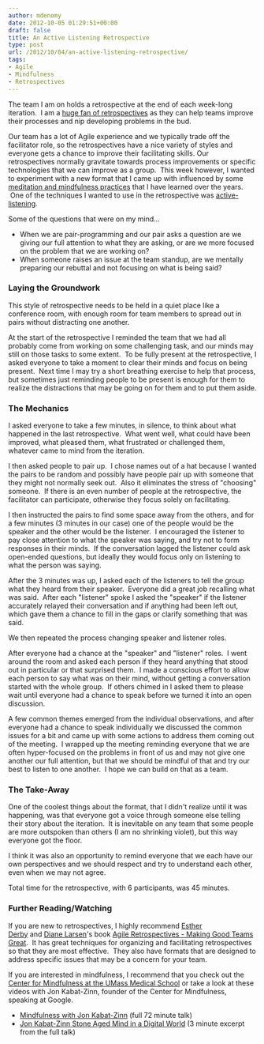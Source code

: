 ```yaml
---
author: mdenomy
date: 2012-10-05 01:29:51+00:00
draft: false
title: An Active Listening Retrospective
type: post
url: /2012/10/04/an-active-listening-retrospective/
tags:
- Agile
- Mindfulness
- Retrospectives
---
```


The team I am on holds a retrospective at the end of each week-long iteration.  I am a [huge fan of retrospectives](http://mdenomy.wordpress.com/category/retrospectives/) as they can help teams improve their processes and nip developing problems in the bud.

Our team has a lot of Agile experience and we typically trade off the facilitator role, so the retrospectives have a nice variety of styles and everyone gets a chance to improve their facilitating skills. Our retrospectives normally gravitate towards process improvements or specific technologies that we can improve as a group.  This week however, I wanted to experiment with a new format that I came up with influenced by some [meditation and mindfulness practices](http://www.umassmed.edu/cfm/stress/index.aspx) that I have learned over the years.  One of the techniques I wanted to use in the retrospective was [active-listening](http://en.wikipedia.org/wiki/Active_listening).

Some of the questions that were on my mind...

* When we are pair-programming and our pair asks a question are we giving our full attention to what they are asking, or are we more focused on the problem that we are working on?
* When someone raises an issue at the team standup, are we mentally preparing our rebuttal and not focusing on what is being said?

### Laying the Groundwork

This style of retrospective needs to be held in a quiet place like a conference room, with enough room for team members to spread out in pairs without distracting one another.

At the start of the retrospective I reminded the team that we had all probably come from working on some challenging task, and our minds may still on those tasks to some extent.  To be fully present at the retrospective, I asked everyone to take a moment to clear their minds and focus on being present.  Next time I may try a short breathing exercise to help that process, but sometimes just reminding people to be present is enough for them to realize the distractions that may be going on for them and to put them aside.


### The Mechanics

I asked everyone to take a few minutes, in silence, to think about what happened in the last retrospective.  What went well, what could have been improved, what pleased them, what frustrated or challenged them, whatever came to mind from the iteration.

I then asked people to pair up.  I chose names out of a hat because I wanted the pairs to be random and possibly have people pair up with someone that they might not normally seek out.  Also it eliminates the stress of "choosing" someone.  If there is an even number of people at the retrospective, the facilitator can participate, otherwise they focus solely on facilitating.

I then instructed the pairs to find some space away from the others, and for a few minutes (3 minutes in our case) one of the people would be the speaker and the other would be the listener.  I encouraged the listener to pay close attention to what the speaker was saying, and try not to form responses in their minds.  If the conversation lagged the listener could ask open-ended questions, but ideally they would focus only on listening to what the person was saying.

After the 3 minutes was up, I asked each of the listeners to tell the group what they heard from their speaker.  Everyone did a great job recalling what was said.  After each "listener" spoke I asked the "speaker" if the listener accurately relayed their conversation and if anything had been left out, which gave them a chance to fill in the gaps or clarify something that was said.

We then repeated the process changing speaker and listener roles.

After everyone had a chance at the "speaker" and "listener" roles.  I went around the room and asked each person if they heard anything that stood out in particular or that surprised them.  I made a conscious effort to allow each person to say what was on their mind, without getting a conversation started with the whole group.  If others chimed in I asked them to please wait until everyone had a chance to speak before we turned it into an open discussion.

A few common themes emerged from the individual observations, and after everyone had a chance to speak individually we discussed the common issues for a bit and came up with some actions to address them coming out of the meeting.  I wrapped up the meeting reminding everyone that we are often hyper-focused on the problems in front of us and may not give one another our full attention, but that we should be mindful of that and try our best to listen to one another.  I hope we can build on that as a team.


### The Take-Away


One of the coolest things about the format, that I didn't realize until it was happening, was that everyone got a voice through someone else telling their story about the iteration.  It is inevitable on any team that some people are more outspoken than others (I am no shrinking violet), but this way everyone got the floor.

I think it was also an opportunity to remind everyone that we each have our own perspectives and we should respect and try to understand each other, even when we may not agree.

Total time for the retrospective, with 6 participants, was 45 minutes.


### Further Reading/Watching


If you are new to retrospectives, I highly recommend [Esther Derby](http://www.estherderby.com/) and [Diane Larsen](http://futureworksconsulting.com/who-we-are/diana-larsen)'s book [Agile Retrospectives - Making Good Teams Great](http://pragprog.com/book/dlret/agile-retrospectives).  It has great techniques for organizing and facilitating retrospectives so that they are most effective.  They also have formats that are designed to address specific issues that may be a concern for your team.

If you are interested in mindfulness, I recommend that you check out the [Center for Mindfulness at the UMass Medical School](http://www.umassmed.edu/cfm/home/index.aspx) or take a look at these videos with Jon Kabat-Zinn, founder of the Center for Mindfulness, speaking at Google.

* [Mindfulness with Jon Kabat-Zinn](http://www.youtube.com/watch?v=3nwwKbM_vJc) (full 72 minute talk)
* [Jon Kabat-Zinn Stone Aged Mind in a Digital World](http://www.youtube.com/watch?v=bqQQDTjWz9U) (3 minute excerpt from the full talk)

